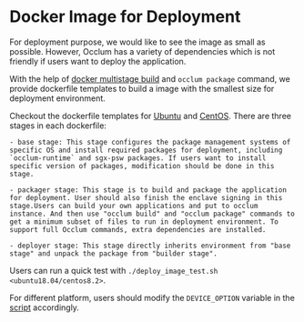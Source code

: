# Docker Image for Deployment

For deployment purpose, we would like to see the image as small as possible. However, Occlum has a variety of dependencies which is not friendly if users want to deploy the application. 

With the help of [docker multistage build](https://docs.docker.com/develop/develop-images/multistage-build/) and `occlum package` command, we provide dockerfile templates to build a image with the smallest size for deployment environment.

Checkout the dockerfile templates for [Ubuntu](./Dockerfile_template.ubuntu18.04) and [CentOS](./Dockerfile_template.centos8.2). There are three stages in each dockerfile:

    - base stage: This stage configures the package management systems of specific OS and install required packages for deployment, including `occlum-runtime` and sgx-psw packages. If users want to install specific version of packages, modification should be done in this stage.

    - packager stage: This stage is to build and package the application for deployment. User should also finish the enclave signing in this stage.Users can build your own applications and put to occlum instance. And then use "occlum build" and "occlum package" commands to get a minimum subset of files to run in deployment environment. To support full Occlum commands, extra dependencies are installed.

    - deployer stage: This stage directly inherits environment from "base stage" and unpack the package from "builder stage".

Users can run a quick test with `./deploy_image_test.sh <ubuntu18.04/centos8.2>`.

For different platform, users should modify the `DEVICE_OPTION` variable in the [script](./deploy_image_test.sh) accordingly.
